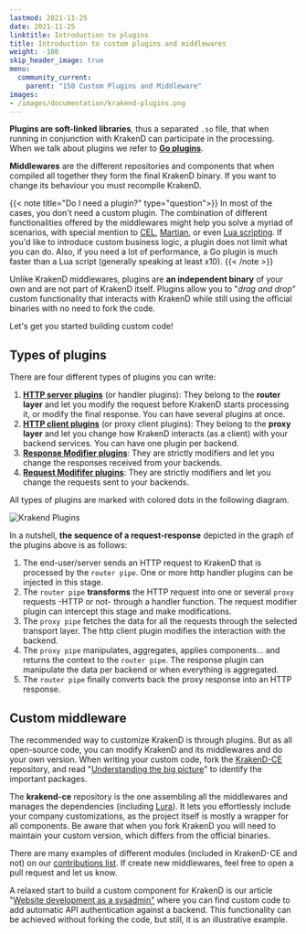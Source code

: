 ```yaml
---
lastmod: 2021-11-25
date: 2021-11-25
linktitle: Introduction to plugins
title: Introduction to custom plugins and middlewares
weight: -100
skip_header_image: true
menu:
  community_current:
    parent: "150 Custom Plugins and Middleware"
images:
- /images/documentation/krakend-plugins.png
---
```


**Plugins are soft-linked libraries**, thus a separated `.so` file, that when running in conjunction with KrakenD can participate in the processing. When we talk about plugins we refer to **[Go plugins](https://golang.org/pkg/plugin/)**.

**Middlewares** are the different repositories and components that when compiled all together they form the final KrakenD binary. If you want to change its behaviour you must recompile KrakenD.

{{< note title="Do I need a plugin?" type="question">}}
In most of the cases, you don't need a custom plugin. The combination of different functionalities offered by the middlewares might help you solve a myriad of scenarios, with special mention to [CEL](/docs/endpoints/common-expression-language-cel/), [Martian](/docs/backends/martian/), or even [Lua scripting](/docs/endpoints/lua/). If you'd like to introduce custom business logic, a plugin does not limit what you can do. Also, if you need a lot of performance, a Go plugin is much faster than a Lua script (generally speaking at least x10).
{{< /note >}}

Unlike KrakenD middlewares, plugins are **an independent binary** of your own and are not part of KrakenD itself. Plugins allow you to "*drag and drop*" custom functionality that interacts with KrakenD while still using the official binaries with no need to fork the code. 

Let's get you started building custom code!

## Types of plugins
There are four different types of plugins you can write:

1.  **[HTTP server plugins](/docs/extending/http-server-plugins/)** (or handler plugins): They belong to the **router layer** and let you modify the request before KrakenD starts processing it, or modify the final response. You can have several plugins at once.
2.  **[HTTP client plugins](/docs/extending/http-client-plugins/)** (or proxy client plugins): They belong to the **proxy layer** and let you change how KrakenD interacts (as a client) with your backend services. You can have one plugin per backend.
3.  **[Response Modifier plugins](/docs/extending/plugin-modifiers/)**: They are strictly modifiers and let you change the responses received from your backends.
4.  **[Request Modififer plugins](/docs/extending/plugin-modifiers/)**: They are strictly modifiers and let you change the requests sent to your backends.


All types of plugins are marked with colored dots in the following diagram. 

![Krakend Plugins](/images/documentation/krakend-plugins.png)

In a nutshell, **the sequence of a request-response** depicted in the graph of the plugins above is as follows:

1.  The end-user/server sends an HTTP request to KrakenD that is processed by the `router pipe`. One or more http handler plugins can be injected in this stage. 
2.  The `router pipe` **transforms** the HTTP request into one or several `proxy` requests -HTTP or not- through a handler function. The request modifier plugin can intercept this stage and make modifications.
3.  The `proxy pipe` fetches the data for all the requests through the selected transport layer. The http client plugin modifies the interaction with the backend. 
4.  The `proxy pipe` manipulates, aggregates, applies components... and returns the context to the `router pipe`. The response plugin can manipulate the data per backend or when everything is aggregated.
5.  The `router pipe` finally converts back the proxy response into an HTTP response.


## Custom middleware
The recommended way to customize KrakenD is through plugins. But as all open-source code, you can modify KrakenD and its middlewares and do your own version. When writing your custom code, fork the [KrakenD-CE](https://github.com/devopsfaith/krakend-ce) repository, and read "[Understanding the big picture](/docs/extending/the-big-picture/#the-important-packages)" to identify the important packages.


The **krakend-ce** repository is the one assembling all the middlewares and manages the dependencies (including [Lura](https://github.com/luraproject/lura)). It lets you effortlessly include your company customizations, as the project itself is mostly a wrapper for all components. Be aware that when you fork KrakenD you will need to maintain your custom version, which differs from the official binaries.

There are many examples of different modules (included in KrakenD-CE and not) on our [contributions list](https://github.com/devopsfaith/krakend-contrib). If create new middlewares, feel free to open a pull request and let us know.

A relaxed start to build a custom component for KrakenD is our article "[Website development as a sysadmin"](/blog/website-development-as-a-sysadmin/) where you can find custom code to add automatic API authentication against a backend. This functionality can be achieved without forking the code, but still, it is an illustrative example.
